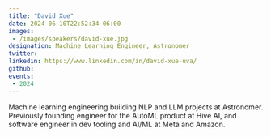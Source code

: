 ```yaml
---
title: "David Xue"
date: 2024-06-10T22:52:34-06:00
images: 
 - /images/speakers/david-xue.jpg
designation: Machine Learning Engineer, Astronomer
twitter: 
linkedin: https://www.linkedin.com/in/david-xue-uva/
github: 
events:
 - 2024
---
```


Machine learning engineering building NLP and LLM projects at Astronomer. Previously founding engineer for the AutoML product at Hive AI, and software engineer in dev tooling and AI/ML at Meta and Amazon.

